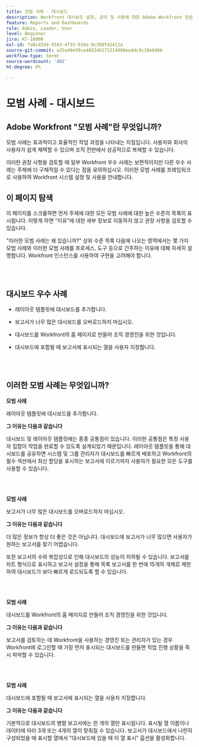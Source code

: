 ```yaml
---
title: 모범 사례 - 대시보드
description: Workfront 대시보드 설정, 관리 및 사용에 대한 Adobe Workfront 전문가의 모범 사례 권장 사항을 살펴보십시오.
feature: Reports and Dashboards
role: Admin, Leader, User
level: Beginner
jira: KT-10909
exl-id: fd4cd3d4-9343-4f33-919a-9c390f42411a
source-git-commit: a25a49e59ca483246271214886ea4dc9c10e8d66
workflow-type: tm+mt
source-wordcount: '482'
ht-degree: 0%

---
```


# 모범 사례 - 대시보드

## Adobe Workfront &quot;모범 사례&quot;란 무엇입니까?

모범 사례는 효과적이고 효율적인 작업 과정을 나타내는 지침입니다. 사용자와 회사의 사용자가 쉽게 채택할 수 있으며 조직 전반에서 성공적으로 복제할 수 있습니다.

이러한 권장 사항을 검토할 때 일부 Workfront 우수 사례는 보편적이지만 다른 우수 사례는 주제에 더 구체적일 수 있다는 점을 유의하십시오. 이러한 모범 사례를 프레임워크로 사용하여 Workfront 시스템 설정 및 사용을 안내합니다.

## 이 페이지 탐색

이 페이지를 스크롤하면 먼저 주제에 대한 모든 모범 사례에 대한 높은 수준의 목록이 표시됩니다. 이렇게 하면 &quot;이유&quot;에 대한 세부 정보로 이동하지 않고 권장 사항을 검토할 수 있습니다.

&quot;이러한 모범 사례는 왜 있습니까?&quot; 상위 수준 목록 다음에 나오는 영역에서는 몇 가지 모범 사례와 이러한 모범 사례를 프로세스, 도구 등으로 간주하는 이유에 대해 자세히 설명합니다. Workfront 인스턴스를 사용하여 구현을 고려해야 합니다.

</br>
</br>

## 대시보드 우수 사례

* 레이아웃 템플릿에 대시보드를 추가합니다.

* 보고서가 너무 많은 대시보드를 오버로드하지 마십시오.

* 대시보드를 Workfront의 홈 페이지로 만들어 조직 경영진을 위한 것입니다.

* 대시보드에 포함될 때 보고서에 표시되는 열을 사용자 지정합니다.


</br>
</br>


## 이러한 모범 사례는 무엇입니까?

**모범 사례**

레이아웃 템플릿에 대시보드를 추가합니다.

**그 이유는 다음과 같습니다**

대시보드 및 레이아웃 템플릿에는 종종 공통점이 있습니다. 이러한 공통점은 특정 사용자 집합이 작업을 완료할 수 있도록 설계되었기 때문입니다. 레이아웃 템플릿을 통해 대시보드를 공유하면 시스템 및 그룹 관리자가 대시보드를 빠르게 배포하고 Workfront의 필수 섹션에서 최신 할당을 표시하는 보고서에 이르기까지 사용자가 필요한 모든 도구를 사용할 수 있습니다.

</br>
</br>

**모범 사례**

보고서가 너무 많은 대시보드를 오버로드하지 마십시오.

**그 이유는 다음과 같습니다**

더 많은 정보가 항상 더 좋은 것은 아닙니다. 대시보드에 보고서가 너무 많으면 사용자가 원하는 보고서를 찾기 어렵습니다.

또한 보고서의 수와 복잡성으로 인해 대시보드의 성능이 저하될 수 있습니다. 보고서를 차트 형식으로 표시하고 보고서 설정을 통해 목록 보고서를 한 번에 15개의 개체로 제한하여 대시보드가 보다 빠르게 로드되도록 할 수 있습니다.

</br>
</br>

**모범 사례**

대시보드를 Workfront의 홈 페이지로 만들어 조직 경영진을 위한 것입니다.

**그 이유는 다음과 같습니다**

보고서를 검토하는 데 Workfront을 사용하는 경영진 또는 관리자가 있는 경우 Workfront에 로그인할 때 가장 먼저 표시되는 대시보드를 만들면 작업 진행 상황을 즉시 파악할 수 있습니다.

</br>
</br>

**모범 사례**

대시보드에 포함될 때 보고서에 표시되는 열을 사용자 지정합니다.

**그 이유는 다음과 같습니다**

기본적으로 대시보드의 병렬 보고서에는 한 개의 열만 표시됩니다. 표시될 열 이름이나 데이터에 따라 3개 또는 4개의 열이 맞춰질 수 있습니다. 보고서가 대시보드에서 나란히 구성되었을 때 표시할 열에서 &quot;대시보드에 있을 때 이 열 표시&quot; 옵션을 활성화합니다.
